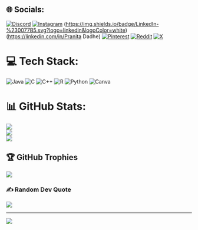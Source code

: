 
## 🌐 Socials:
[![Discord](https://img.shields.io/badge/Discord-%237289DA.svg?logo=discord&logoColor=white)](https://discord.gg/itz_pdz23) [![Instagram](https://img.shields.io/badge/Instagram-%23E4405F.svg?logo=Instagram&logoColor=white)](https://instagram.com/itz_pdz23) (https://img.shields.io/badge/LinkedIn-%230077B5.svg?logo=linkedin&logoColor=white)(https://linkedin.com/in/Pranita Dadhe) [![Pinterest](https://img.shields.io/badge/Pinterest-%23E60023.svg?logo=Pinterest&logoColor=white)](https://pinterest.com/pranitadadhe001) [![Reddit](https://img.shields.io/badge/Reddit-%23FF4500.svg?logo=Reddit&logoColor=white)](https://reddit.com/user/pranita23) [![X](https://img.shields.io/badge/X-black.svg?logo=X&logoColor=white)](https://x.com/itz_pdz23) 

# 💻 Tech Stack:
![Java](https://img.shields.io/badge/java-%23ED8B00.svg?style=for-the-badge&logo=openjdk&logoColor=white) ![C](https://img.shields.io/badge/c-%2300599C.svg?style=for-the-badge&logo=c&logoColor=white) ![C++](https://img.shields.io/badge/c++-%2300599C.svg?style=for-the-badge&logo=c%2B%2B&logoColor=white) ![R](https://img.shields.io/badge/r-%23276DC3.svg?style=for-the-badge&logo=r&logoColor=white) ![Python](https://img.shields.io/badge/python-3670A0?style=for-the-badge&logo=python&logoColor=ffdd54) ![Canva](https://img.shields.io/badge/Canva-%2300C4CC.svg?style=for-the-badge&logo=Canva&logoColor=white)
# 📊 GitHub Stats:
![](https://github-readme-stats.vercel.app/api?username=pranitadadhe23&theme=dark&hide_border=false&include_all_commits=false&count_private=false)<br/>
![](https://github-readme-streak-stats.herokuapp.com/?user=pranitadadhe23&theme=dark&hide_border=false)<br/>
![](https://github-readme-stats.vercel.app/api/top-langs/?username=pranitadadhe23&theme=dark&hide_border=false&include_all_commits=false&count_private=false&layout=compact)

## 🏆 GitHub Trophies
![](https://github-profile-trophy.vercel.app/?username=pranitadadhe23&theme=radical&no-frame=false&no-bg=true&margin-w=4)

### ✍️ Random Dev Quote
![](https://quotes-github-readme.vercel.app/api?type=horizontal&theme=radical)

---
[![](https://visitcount.itsvg.in/api?id=pranitadadhe23&icon=0&color=0)](https://visitcount.itsvg.in)

<!-- Proudly created with GPRM ( https://gprm.itsvg.in ) -->
